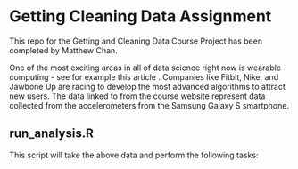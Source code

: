 # Getting Cleaning Data Assignment

This repo for the Getting and Cleaning Data Course Project has been completed by Matthew Chan.

One of the most exciting areas in all of data science right now is wearable computing - see for example this article . Companies like Fitbit, Nike, and Jawbone Up are racing to develop the most advanced algorithms to attract new users. The data linked to from the course website represent data collected from the accelerometers from the Samsung Galaxy S smartphone.

## run_analysis.R

This script will take the above data and perform the following tasks:
